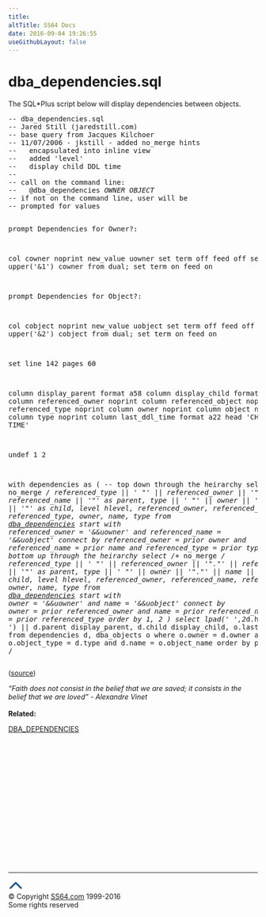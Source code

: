 ```yaml
---
title:
altTitle: SS64 Docs
date: 2016-09-04 19:26:55
useGithubLayout: false
---
```

<!-- #BeginLibraryItem "/Library/head_ora.lbi" --><!-- #EndLibraryItem --><h1>dba_dependencies.sql</h1> 
<p>The SQL*Plus script below will display dependencies between objects.</p>
<pre>-- dba_dependencies.sql
-- Jared Still (jaredstill.com)
-- base query from Jacques Kilchoer
-- 11/07/2006 - jkstill - added no_merge hints
--   encapsulated into inline view
--   added 'level'
--   display child DDL time
--
-- call on the command line:
--   @dba_dependencies <i>OWNER OBJECT</i>
-- if not on the command line, user will be
-- prompted for values

prompt Dependencies for Owner?:

col cowner noprint new_value uowner
set term off feed off
select upper('&amp;1') cowner from dual;
set term on feed on

prompt Dependencies for Object?:

col cobject noprint new_value uobject
set term off feed off
select upper('&amp;2') cobject from dual;
set term on feed on

set line 142 pages 60

column display_parent format a58
column display_child format a58
column referenced_owner noprint
column referenced_object noprint
column referenced_type noprint
column owner noprint
column object noprint
column type noprint
column last_ddl_time format a22 head 'CHILD DDL TIME'

undef 1 2

with dependencies as (
        -- top down through the heirarchy
        select /*+ no_merge */
                referenced_type || ' "' || referenced_owner || '"."' ||
                referenced_name || '"' as parent,
                type || ' "' || owner || '"."' || name || '"' as child,
                level hlevel,
                referenced_owner, referenced_name, referenced_type,
                owner, name, type
        from <a href="../orad/DBA_DEPENDENCIES.html">dba_dependencies</a>
        start with
                referenced_owner = '&amp;&amp;uowner'
                and referenced_name = '&amp;&amp;uobject'
        connect by
                referenced_owner = prior owner
                and referenced_name = prior name
                and referenced_type = prior type
        union
        -- bottom up through the heirarchy
        select /*+ no_merge */
                referenced_type || ' "' || referenced_owner || '"."' ||
                referenced_name || '"' as parent,
                type || ' "' || owner || '"."' || name || '"' as child,
                level hlevel,
                referenced_owner, referenced_name, referenced_type,
                owner, name, type
        from <a href="../orad/DBA_DEPENDENCIES.html">dba_dependencies</a>
        start with
                owner = '&amp;&amp;uowner'
                and name = '&amp;&amp;uobject'
        connect by
                owner = prior referenced_owner
                and name = prior referenced_name
                and type = prior referenced_type
        order by 1, 2
)
select lpad(' ',2*d.hlevel,' ') || d.parent display_parent, d.child 
display_child, o.last_ddl_time 
from dependencies d, dba_objects o
where o.owner = d.owner
and o.object_type = d.type
and d.name = o.object_name
order by parent, child
/</pre>
<p>(<a href="http://www.freelists.org/post/oracle-l/Shared-Pool-causing-packages-to-automatically-go-invalid,4">source</a>)</p>
<p><i class="quote">“Faith does not consist in the belief that we are saved; it consists in the belief that we are loved” - Alexandre Vinet</i><br>
<br>
<b>Related:</b></p>
<p><a href="../orad/DBA_DEPENDENCIES.html">DBA_DEPENDENCIES</a></p><!-- #BeginLibraryItem "/Library/foot_ora.lbi" --><p>
<!-- oracle-footer -->
<ins class="adsbygoogle" style="display:inline-block;width:300px;height:250px" data-ad-client="ca-pub-6140977852749469" data-ad-slot="4275490898"></ins>
<script>
(adsbygoogle = window.adsbygoogle || []).push({});
</script></p>
<hr>
<div id="bl" class="footer"><a href="sql-dependencies.html#"><img src="../images/top.png" width="30" height="22" alt="Back to the Top"></a></div>
<div id="br" class="footer, tagline">© Copyright <a href="http://ss64.com/">SS64.com</a> 1999-2016<br>
Some rights reserved</div><!-- #EndLibraryItem -->

